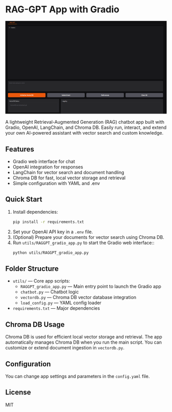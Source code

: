 # RAG-GPT App with Gradio

![App Interface Screenshot](image/app_screenshot.png)

A lightweight Retrieval-Augmented Generation (RAG) chatbot app built with Gradio, OpenAI, LangChain, and Chroma DB. Easily run, interact, and extend your own AI-powered assistant with vector search and custom knowledge.

## Features
- Gradio web interface for chat
- OpenAI integration for responses
- LangChain for vector search and document handling
- Chroma DB for fast, local vector storage and retrieval
- Simple configuration with YAML and .env

## Quick Start
1. Install dependencies:
   ```bash
   pip install -r requirements.txt
   ```
2. Set your OpenAI API key in a `.env` file.
3. (Optional) Prepare your documents for vector search using Chroma DB.
4. Run `utils/RAGGPT_gradio_app.py` to start the Gradio web interface::
   ```bash
   python utils/RAGGPT_gradio_app.py
   ```

## Folder Structure
- `utils/` — Core app scripts:
   - `RAGGPT_gradio_app.py` — Main entry point to launch the Gradio app
   - `chatbot.py` — Chatbot logic
   - `vectordb.py` — Chroma DB vector database integration
   - `load_config.py` — YAML config loader
- `requirements.txt` — Major dependencies

## Chroma DB Usage
Chroma DB is used for efficient local vector storage and retrieval. The app automatically manages Chroma DB when you run the main script. You can customize or extend document ingestion in `vectordb.py`.

## Configuration
You can change app settings and parameters in the `config.yaml` file.

## License
MIT
